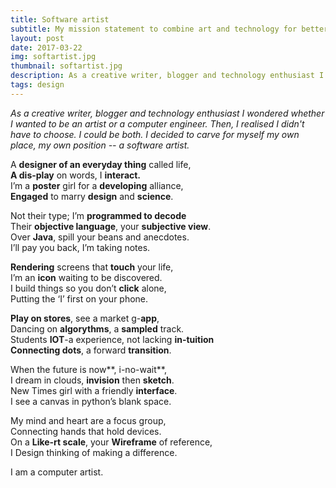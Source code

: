 ```yaml
---
title: Software artist
subtitle: My mission statement to combine art and technology for better development
layout: post
date: 2017-03-22
img: softartist.jpg
thumbnail: softartist.jpg
description: As a creative writer, blogger and technology enthusiast I wondered whether I wanted to be an artist or a computer engineer. Then, I realised I didn't have to choose. I could be both. I decided to carve for myself my own place, my own position -- a software artist.
tags: design
---
```



_As a creative writer, blogger and technology enthusiast I wondered whether I wanted to be an artist or a computer engineer. Then, I realised I didn't have to choose. I could be both. I decided to carve for myself my own place, my own position -- a software artist._


A **designer of an everyday thing** called life,  
**A dis-play** on words, I **interact.**  
I’m a **poster** girl for a **developing** alliance,  
**Engaged** to marry **design** and **science**.

Not their type; I’m **programmed to decode**  
Their **objective language**, your **subjective view**.  
Over **Java**, spill your beans and anecdotes.  
I’ll pay you back, I’m taking notes.

**Rendering** screens that **touch** your life,  
I’m an **icon** waiting to be discovered.  
I build things so you don’t **click** alone,  
Putting the ‘I’ first on your phone.

**Play on stores**, see a market g-**app**,  
Dancing on **algorythms**, a **sampled** track.  
Students **IOT**-a experience, not lacking **in-tuition**  
**Connecting dots**, a forward **transition**.

When the future is now**, i-no-wait**,  
I dream in clouds, **invision** then **sketch**.  
New Times girl with a friendly **interface**.  
I see a canvas in python’s blank space.

My mind and heart are a focus group,  
Connecting hands that hold devices.  
On a **Like-rt scale**, your **Wireframe** of reference,  
I Design thinking of making a difference.

I am a computer artist.